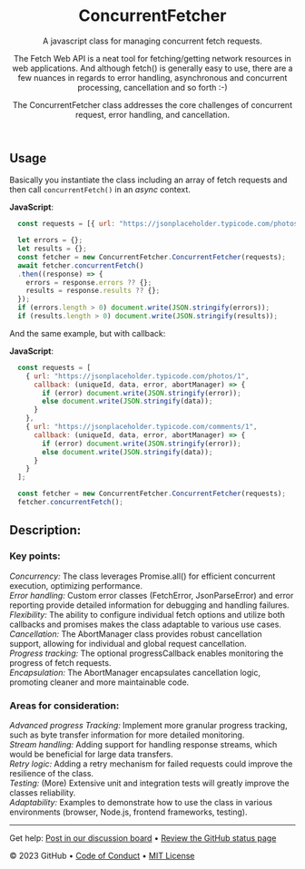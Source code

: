 <header>

# ConcurrentFetcher

A javascript class for managing concurrent fetch requests.

The Fetch Web API is a neat tool for fetching/getting network resources in web applications. And although fetch() is generally easy to use, there are a few nuances in regards to error handling, asynchronous and concurrent processing, cancellation and so forth :-)

The ConcurrentFetcher class addresses the core challenges of concurrent request, error handling, and cancellation.
</header>

## Usage
Basically you instantiate the class including an array of fetch requests and then call `concurrentFetch()` in an <i>async</i> context.

**JavaScript**:
```javascript
  const requests = [{ url: "https://jsonplaceholder.typicode.com/photos/1" }, { url: "https://jsonplaceholder.typicode.com/comments/1" }];

  let errors = {};
  let results = {};
  const fetcher = new ConcurrentFetcher.ConcurrentFetcher(requests);
  await fetcher.concurrentFetch()
  .then((response) => {
    errors = response.errors ?? {};
    results = response.results ?? {};
  });
  if (errors.length > 0) document.write(JSON.stringify(errors));
  if (results.length > 0) document.write(JSON.stringify(results));
```

And the same example, but with callback:

**JavaScript**:
```javascript
  const requests = [
    { url: "https://jsonplaceholder.typicode.com/photos/1",
      callback: (uniqueId, data, error, abortManager) => {
        if (error) document.write(JSON.stringify(error));
        else document.write(JSON.stringify(data));
      }
    },
    { url: "https://jsonplaceholder.typicode.com/comments/1",
      callback: (uniqueId, data, error, abortManager) => {
        if (error) document.write(JSON.stringify(error));
        else document.write(JSON.stringify(data));
      }
    }
  ];

  const fetcher = new ConcurrentFetcher.ConcurrentFetcher(requests);
  fetcher.concurrentFetch();
```

## Description:

### Key points:
<i>Concurrency:</i> The class leverages Promise.all() for efficient concurrent execution, optimizing performance.
<br><i>Error handling:</i> Custom error classes (FetchError, JsonParseError) and  error reporting provide detailed information for debugging and handling failures.
<br><i>Flexibility:</i> The ability to configure individual fetch options and utilize both callbacks and promises makes the class adaptable to various use cases.
<br><i>Cancellation:</i> The AbortManager class provides robust cancellation support, allowing for individual and global request cancellation.
<br><i>Progress tracking:</i> The optional progressCallback enables monitoring the progress of fetch requests.
<br><i>Encapsulation:</i> The AbortManager encapsulates cancellation logic, promoting cleaner and more maintainable code.

### Areas for consideration:
<i>Advanced progress Tracking:</i> Implement more granular progress tracking, such as byte transfer information for more detailed monitoring.
<br><i>Stream handling:</i> Adding support for handling response streams, which would be beneficial for large data transfers.
<br><i>Retry logic:</i> Adding a retry mechanism for failed requests could improve the resilience of the class.
<br><i>Testing:</i> (More) Extensive unit and integration tests will greatly improve the classes reliability.
<br><i>Adaptability:</i> Examples to demonstrate how to use the class in various environments (browser, Node.js, frontend frameworks, testing).

<footer>
<!--
  <<< Author notes: Footer >>>
  Add a link to get support, GitHub status page, code of conduct, license link.
-->

---

Get help: [Post in our discussion board](https://github.com/orgs/skills/discussions/categories/github-pages) &bull; [Review the GitHub status page](https://www.githubstatus.com/)

&copy; 2023 GitHub &bull; [Code of Conduct](https://www.contributor-covenant.org/version/2/1/code_of_conduct/code_of_conduct.md) &bull; [MIT License](https://gh.io/mit)

</footer>
